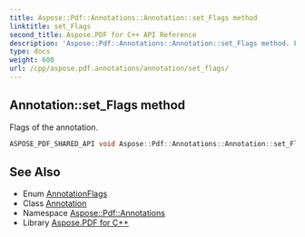 ```yaml
---
title: Aspose::Pdf::Annotations::Annotation::set_Flags method
linktitle: set_Flags
second_title: Aspose.PDF for C++ API Reference
description: 'Aspose::Pdf::Annotations::Annotation::set_Flags method. Flags of the annotation in C++.'
type: docs
weight: 600
url: /cpp/aspose.pdf.annotations/annotation/set_flags/
---
```

## Annotation::set_Flags method


Flags of the annotation.

```cpp
ASPOSE_PDF_SHARED_API void Aspose::Pdf::Annotations::Annotation::set_Flags(AnnotationFlags value)
```

## See Also

* Enum [AnnotationFlags](../../annotationflags/)
* Class [Annotation](../)
* Namespace [Aspose::Pdf::Annotations](../../)
* Library [Aspose.PDF for C++](../../../)
